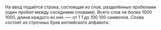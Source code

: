 На ввод подаётся строка, состоящая из слов, разделённых пробелами (один пробел между соседними словами). Всего слов не более 
1000
1000, длина каждого из них —– от 
1
1 до 
100
100 символов. Слова состоят из строчных букв английского алфавита.